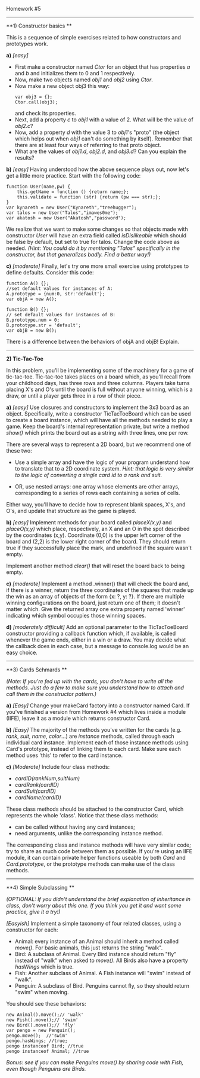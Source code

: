 Homework #5

---

 **1)  Constructor basics **

This is a sequence of simple exercises related to how constructors and prototypes work.

**a)** _[easy]_

-   First make a constructor named _Ctor_ for an object that has properties _a_ and _b_ and initializes them to 0 and 1 respectively.
-   Now, make two objects named _obj1_ and _obj2_ using _Ctor_.
-   Now make a new object obj3 this way:
    ```
    var obj3 = {};
    Ctor.call(obj3);
    ```
    and check its properties.
-   Next, add a property _c_ to _obj1_ with a value of 2.  What will be the value of _obj2.c_?
-   Now, add a property _d_ with the value 3 to _obj1_'s "proto" (the object which helps out when _obj1_ can't do something by itself).  Remember that there are at least four ways of referring to that proto object.
-   What are the values of _obj1.d_, _obj2.d_, and _obj3.d_? Can you explain the results?

**b)** _[easy]_
Having understood how the above sequence plays out, now let's get a little more practice. Start with the following code:
```
function User(name,pw) {
    this.getName = function () {return name;};
    this.validate = function (str) {return (pw === str);};
}
var kynareth = new User("Kynareth","treehugger");
var talos = new User("Talos","imawes0me");
var akatosh = new User("Akatosh","password");
```

We realize that we want to make some changes so that objects made with constructor _User_ will have an extra field called _isDislikeable_ which should be false by default, but set to true for talos.  Change the code above as needed.
_(Hint: You could do it by mentioning "Talos" specifically in the constructor, but that generalizes badly.  Find a better way!)_

**c)** _[moderate]_
Finally, let's try one more small exercise using prototypes to define defaults.  Consider this code:
```
function A() {};
//set default values for instances of A:
A.prototype = {num:0, str:'default'};
var objA = new A();

function B() {};
// set default values for instances of B:
B.prototype.num = 0;
B.prototype.str = 'default';
var objB = new B();
```
There is a difference between the behaviors of objA and objB!  Explain.

---
**2) Tic-Tac-Toe**

In this problem, you'll be implementing some of the machinery for a game of tic-tac-toe. Tic-tac-toe takes places on a board which, as you'll recall from your childhood days, has three rows and three columns. Players take turns placing X's and O's until the board is full without anyone winning, which is a draw, or until a player gets three in a row of their piece.

**a)** _[easy]_  Use closures and constructors to implement the 3x3 board as an object.  Specifically, write a constructor TicTacToeBoard which can be used to create a board instance, which will have all the methods needed to play a game.  Keep the board's internal representation private, but write a method _show()_ which prints the board out as a string with three lines, one per row. 

There are several ways to represent a 2D board, but we recommend one of these two:

- Use a simple array and have the logic of your program understand how to translate that to a 2D coordinate system.  _Hint: that logic is very similar to the logic of converting a single card id to a rank and suit._

- OR, use nested arrays: one array whose elements are other arrays, corresponding to a series of rows each containing a series of cells.

Either way, you'll have to decide how to represent blank spaces, X's, and O's, and update that structure as the game is played.

**b)**  _[easy]_ Implement methods for your board called _placeX(x,y)_ and _placeO(x,y)_ which place, respectively, an X and an O in the spot described by the coordinates (x,y). Coordinate (0,0) is the upper left corner of the board and (2,2) is the lower right corner of the board. They should return true if they successfully place the mark, and undefined if the square wasn't empty.

Implement another method _clear()_ that will reset the board back to being empty.

**c)** _[moderate]_  Implement a method .winner() that will check the board and, if there is a winner, return the three coordinates of the squares that made up the win as an array of objects of the form {x: ?, y: ?}. If there are multiple winning configurations on the board, just return one of them; it doesn't matter which.  Give the returned array one extra property named 'winner' indicating which symbol occupies those winning spaces.

**d)** _[moderately difficult]_  Add an optional parameter to the TicTacToeBoard constructor providing a callback function which, if available, is called whenever the game ends, either in a win or a draw.  You may decide what the callback does in each case, but a message to console.log would be an easy choice.

---
**3) Cards Schmards **

_(Note: If you're fed up with the cards, you don't have to write all the methods.  Just do a few to make sure you understand how to attach and call them in the constructor pattern.)_

**a)** _[Easy]_
Change your makeCard factory into a constructor named Card.  If you've finished a version from Homework #4 which lives inside a module (IIFE), leave it as a module which returns constructor Card.

**b)** _[Easy]_
The majority of the methods you've written for the cards (e.g. _rank_, _suit_, _name_, _color_...)  are _instance_ methods, called through each individual card instance.  Implement each of those instance methods using Card's prototype, instead of linking them to each card.  Make sure each method uses 'this' to refer to the card instance.

**c)** _[Moderate]_
Include four class methods:

-	_cardID(rankNum,suitNum)_
-	_cardRank(cardID)_
-	_cardSuit(cardID)_
-	_cardName(cardID)_

These class methods should be attached to the constructor Card, which represents the whole 'class'.  Notice that these class methods:

-    can be called without having any card instances;
-    need arguments, unlike the corresponding instance method.

The corresponding class and instance methods will have very similar code; try to share as much code between them as possible.
If you're using an IIFE module, it can contain private helper functions useable by both _Card_ and _Card.prototype_, or the prototype methods can make use of the class methods.

---
**4) Simple Subclassing **

_(OPTIONAL:  If you didn't understand the brief explanation of inheritance in class, don't worry about this one.  If you think you get it and want some practice, give it a try!)_

_[Easyish]_ Implement a simple taxonomy of four related classes, using a constructor for each:

- Animal: every instance of an Animal should inherit a method called _move()_.  For basic animals, this just returns the string "walk".
- Bird: A subclass of Animal.  Every Bird instance should return "fly" instead of "walk" when asked to _move()_.  All Birds also have a property _hasWings_ which is true.
- Fish: Another subclass of Animal.  A Fish instance will "swim" instead of "walk".
- Penguin: A subclass of Bird.  Penguins cannot fly, so they should return "swim" when moving.

You should see these behaviors:
```
new Animal().move();// 'walk'
new Fish().move();// 'swim'
new Bird().move();// 'fly'
var pengo = new Penguin();
pengo.move();  //'swim'
pengo.hasWings; //true;
pengo instanceof Bird; //true
pengo instanceof Animal; //true
```

_Bonus: see if you can make Penguins move() by sharing code with Fish, even though Penguins are Birds._


